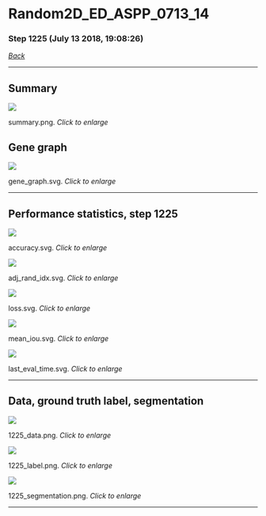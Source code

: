 # Random2D_ED_ASPP_0713_14

### Step 1225 (July 13 2018, 19:08:26)

[_Back_](..)

---

## Summary

<div class="images"><a href="media/summary.png"><img  src="media/summary.png" align="center"></a><p>summary.png. <i>Click to enlarge</i></p></div>

## Gene graph

<div class="images"><a href="media/gene_graph.svg"><img  src="media/gene_graph.svg" align="center"></a><p>gene_graph.svg. <i>Click to enlarge</i></p></div>

---

## Performance statistics, step 1225

<div class="images"><a href="media/accuracy.svg"><img class="mini" src="media/accuracy.svg" align="center"></a><p>accuracy.svg. <i>Click to enlarge</i></p></div>
<div class="images"><a href="media/adj_rand_idx.svg"><img class="mini" src="media/adj_rand_idx.svg" align="center"></a><p>adj_rand_idx.svg. <i>Click to enlarge</i></p></div>
<div class="images"><a href="media/loss.svg"><img class="mini" src="media/loss.svg" align="center"></a><p>loss.svg. <i>Click to enlarge</i></p></div>
<div class="images"><a href="media/mean_iou.svg"><img class="mini" src="media/mean_iou.svg" align="center"></a><p>mean_iou.svg. <i>Click to enlarge</i></p></div>
<div class="images"><a href="media/last_eval_time.svg"><img class="mini" src="media/last_eval_time.svg" align="center"></a><p>last_eval_time.svg. <i>Click to enlarge</i></p></div>

---

## Data, ground truth label, segmentation

<div class="images"><a href="media/1225_data.png"><img class="mini" src="media/1225_data.png" align="center"></a><p>1225_data.png. <i>Click to enlarge</i></p></div>
<div class="images"><a href="media/1225_label.png"><img class="mini" src="media/1225_label.png" align="center"></a><p>1225_label.png. <i>Click to enlarge</i></p></div>
<div class="images"><a href="media/1225_segmentation.png"><img class="mini" src="media/1225_segmentation.png" align="center"></a><p>1225_segmentation.png. <i>Click to enlarge</i></p></div>

---


